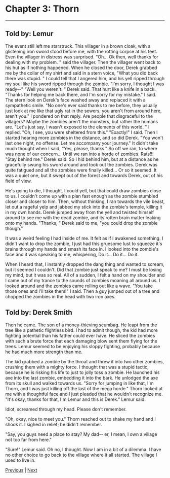 # Chapter 3: Thorn
---

## Told by: Lemur

The event still left me starstruck. This villager in a brown cloak, with a glistening iron sword stood before me, with the rotting corpse at his feet.
Even the villager in distress was surprised. "Oh... Ok then, well thanks for dealing with my problem. " said the villager. Then the villager went back to his hut as if nothing happened. When he closed the door, Derek grabbed me by the collar of my shirt and said in a stern voice, "What you did back there was stupid. "
I could tell that I angered him, and his yell ripped through my soul like his sword ripped through the zombie. "I'm sorry, I thought I was ready--"
"Well you weren't. " Derek said.
That hurt like a knife in a back.
"Thanks for helping me back there, and I'm sorry for my mistake." I said.
The stern look on Derek's face washed away and replaced it with a sympathetic smile.
"No one's ever said thanks to me before, they usually just look at me like that ugly rat in the sewers, you aren't from around here, aren't you."
I pondered on that reply. Are people that disgraceful to the villagers? Maybe the zombies aren't the monsters, but rather the humans are.
"Let's just say, I wasn't exposed to the elements of this world. " I replied.
"Oh, I see, you were sheltered from this."
"Exactly!" I said.
Then I started hearing more zombies in the distance, and so did Derek.
"You won't last one night, no offense. Let me accompany your journey."
It didn't take much thought when I said, "Yes, please, thanks."
So off we ran, to where was none of our concern... Until we ran into a horde of zombies. Rats!!!
"Stay behind me." Derek said. So I hid behind him, but at a distance as he gracefully swung his sword around and took out the zombies. Derek was quite fatigued and all the zombies were finally killed... Or so it seemed. It was a quiet one, but it swept out of the forest and towards Derek, out of his field of view.

He's going to die, I thought. I could yell, but that could draw zombies close to us. I couldn't come up with a plan fast enough as the zombie stumbled closer and closer to him. Then, without thinking, I ran towards the vile beast, let out a rageful yelp and jabbed my stick into the zombie's temple, killing it in my own hands. Derek jumped away from the yell and twisted himself around to see me with the dead zombie, and its rotten brain matter leaking onto my hands.
"Thanks, " Derek said to me, "you could drop the zombie though."


It was a weird feeling I had inside of me. It felt as if I awakened something. I didn't want to drop the zombie, I just had this gruesome lust to squeeze it's brains through my hands and smash its face in. I looked into the zombie's face and it was speaking to me, whispering, Do it... Do it... Do it.


When I heard that, I instantly dropped the dang thing and wanted to scream, but it seemed I couldn't. Did that zombie just speak to me? I must be losing my mind, but it was so real. All of a sudden, I felt a hand on my shoulder and I came out of my trance to the sounds of zombies moaning all around us. I looked around and the zombies came rolling out like a wave.
"You take those ones and I'll take them!" I said. Then a guy jumped out of a tree and chopped the zombies in the head with two iron axes.

## Told by: Derek Smith

Then he came. The son of a money-thieving scumbag. He leapt from the tree like a pathetic flightless bird. I had to admit though, the kid had more fighting potential than his father could ever have.
He sliced the zombies with such a brute force that each damaging blow sent them flying for the trees. Lemur seemed to be enjoying his sloppy fighting, probably because he had much more strength than me. 

The kid grabbed a zombie by the throat and threw it into two other zombies, crushing them with a mighty force. I thought that was a stupid tactic, because he is risking his life to just to jolly toss a zombie.
He launched his axe into the last zombie, embedding it into the bark. He unlodged the axe from its skull and walked towards us.
"Sorry for jumping in like that, I'm Thorn, and I was just killing off the last of the mega horde."
Thorn looked at me with a thoughtful face and I just pleaded that he wouldn't recognize me.
"It's okay, thanks for that, I'm Lemur and this is Derek." Lemur said.

Idiot, screamed through my head. Please don't remember.

"Oh, okay, nice to meet you."
Thorn reached out to shake my hand and I shook it. I sighed in relief; he didn't remember.

"Say, you guys need a place to stay? My dad-- er, I mean, I own a village not too far from here."

"Sure!" Lemur said.
Oh no, I thought. Now I am in a bit of a dilemma. I have no other choice to go back to the village where it all started. The village I used to live in.


[Previous](https://lemurkolachnik.github.io/Legend-of-Lemur/pages/book_1_chapters/2) | [Next](https://lemurkolachnik.github.io/Legend-of-Lemur/pages/book_1_chapters/4)
